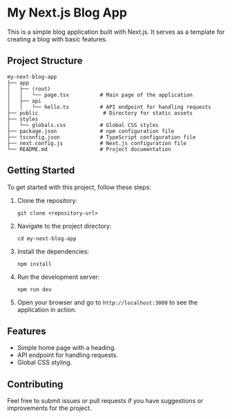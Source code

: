 # My Next.js Blog App

This is a simple blog application built with Next.js. It serves as a template for creating a blog with basic features.

## Project Structure

```
my-next-blog-app
├── app
│   ├── (root)
│   │   └── page.tsx          # Main page of the application
│   ├── api
│   │   └── hello.ts          # API endpoint for handling requests
├── public                     # Directory for static assets
├── styles
│   └── globals.css           # Global CSS styles
├── package.json              # npm configuration file
├── tsconfig.json             # TypeScript configuration file
├── next.config.js            # Next.js configuration file
└── README.md                 # Project documentation
```

## Getting Started

To get started with this project, follow these steps:

1. Clone the repository:
   ```
   git clone <repository-url>
   ```

2. Navigate to the project directory:
   ```
   cd my-next-blog-app
   ```

3. Install the dependencies:
   ```
   npm install
   ```

4. Run the development server:
   ```
   npm run dev
   ```

5. Open your browser and go to `http://localhost:3000` to see the application in action.

## Features

- Simple home page with a heading.
- API endpoint for handling requests.
- Global CSS styling.

## Contributing

Feel free to submit issues or pull requests if you have suggestions or improvements for the project.